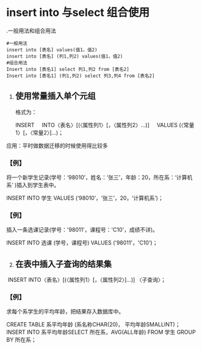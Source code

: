 # insert into 与select 组合使用

.一般用法和组合用法

```mysql
#一般用法
insert into [表名] values(值1，值2)
insert into [表名] (列1,列2) values(值1，值2)
#组合用法
Insert into [表名1] select 列1,列2 from [表名2]
Insert into [表名1] (列1,列2) select 列3,列4 from [表名2]

```

1. ## 使用常量插入单个元组  

   格式为：      

   INSERT      INTO〈表名〉[(〈属性列1〉[，〈属性列2〉…)]      VALUES (〈常量1〉[，〈常量2〉]…)； 

应用：平时做数据迁移的时候使用得比较多

### 【例】

将一个新学生记录(学号：‘98010’，姓名：‘张三’，年龄：20，所在系：‘计算机系’ )插入到学生表中。

INSERT  INTO 学生  VALUES (‘98010’，‘张三’，20，‘计算机系’)；

### 【例】

插入一条选课记录(学号：'98011'，课程号：'C10'，成绩不详)。

INSERT   INTO 选课 (学号，课程号)   VALUES ('98011'，'C10')；

2. ## 在表中插入子查询的结果集 

​         INSERT    INTO〈表名〉[(〈属性列1〉[，〈属性列2〉]…)]   〈子查询〉；

### 【例】

求每个系学生的平均年龄，把结果存入数据库中。

  CREATE TABLE 系平均年龄 (系名称CHAR(20)，  平均年龄SMALLINT)；   INSERT  INTO 系平均年龄SELECT 所在系，AVG(ALL年龄)   FROM 学生   GROUP BY 所在系；

[1]: https://www.w3schools.com/sql/sql_insert.asp	"SQL INSERT INTO Statement"

